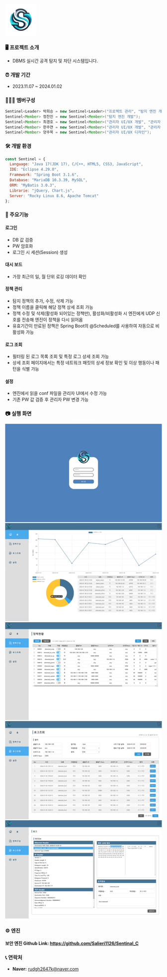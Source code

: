 <img src="https://github.com/Rud2K/Sentinel/raw/master/Sentinel/src/main/resources/static/Team_Logo.png" alt="팀 로고" width="100"/>
<br>

### 🖥️ 프로젝트 소개
  - DBMS 실시간 공격 탐지 및 차단 시스템입니다.

### ⏰ 개발 기간
  - 2023.11.07 ~ 2024.01.02

### 🧑‍🤝‍🧑 멤버구성
```java
Sentinel<Leader> 박희승 = new Sentinel<Leader>("프로젝트 관리", "탐지 엔진 개발");
Sentinel<Member> 정찬진 = new Sentinel<Member>("탐지 엔진 개발");
Sentinel<Member> 최경호 = new Sentinel<Member>("관리자 UI/UX 개발", "관리자 UI/UX 디자인");
Sentinel<Member> 한주연 = new Sentinel<Member>("관리자 UI/UX 개발", "관리자 UI/UX 디자인");
Sentinel<Member> 양주목 = new Sentinel<Member>("관리자 UI/UX 디자인");
```

### 🛠️ 개발 환경
```javascript
const Sentinel = {
  Language: "Java 17(JDK 17), C/C++, HTML5, CSS3, JavaScript",
  IDE: "Eclipse 4.29.0",
  Framework: "Spring Boot 3.1.6",
  Database: "MariaDB 10.3.39, MySQL",
  ORM: "MyBatis 3.0.3",
  Librarie: "jQuery, Chart.js",
  Server: "Rocky Linux 8.6, Apache Tomcat"
};
```

### 📌 주요기능
#### 로그인
  - DB 값 검증
  - PW 암호화
  - 로그인 시 세션(Session) 생성
#### 대시 보드
  - 가장 최근의 일, 월 단위 로깅 데이터 확인
#### 정책 관리
  - 탐지 정책의 추가, 수정, 삭제 가능
  - 정책 이름을 클릭해 해당 정책 상세 조회 가능
  - 정책 수정 및 삭제(활성화 되어있는 정책만), 활성화/비활성화 시 엔진에게 UDP 신호를 전송해 엔진이 정책을 다시 읽어옴
  - 유효기간이 만료된 정책은 Spring Boot의 @Scheduled를 사용하여 자동으로 비활성화 가능
#### 로그 조회
  - 필터링 된 로그 목록 조회 및 특정 로그 상세 조회 가능
  - 상세 조회 페이지에서는 특정 네트워크 패킷의 상세 정보 확인 및 이상 행동이나 패턴을 식별 가능
#### 설정
  - 엔진에서 읽을 conf 파일을 관리자 UI에서 수정 가능
  - 기존 PW 값 검증 후 관리자 PW 변경 가능

### 📷 실행 화면
<img src="https://github.com/Rud2K/Sentinel/blob/master/Sentinel/src/main/resources/static/img/%ED%99%94%EB%A9%B4_%EB%A1%9C%EA%B7%B8%EC%9D%B8.png" alt="로그인 화면"/><br>
<img src="https://github.com/Rud2K/Sentinel/blob/master/Sentinel/src/main/resources/static/img/%ED%99%94%EB%A9%B4_%ED%99%88.png" alt="홈 화면"/><br>
<img src="https://github.com/Rud2K/Sentinel/blob/master/Sentinel/src/main/resources/static/img/%ED%99%94%EB%A9%B4_%EC%A0%95%EC%B1%85%EB%A6%AC%EC%8A%A4%ED%8A%B8.png" alt="정책 관리 화면"/><br>
<img src="https://github.com/Rud2K/Sentinel/blob/master/Sentinel/src/main/resources/static/img/%ED%99%94%EB%A9%B4_%EB%A1%9C%EA%B7%B8%EB%A6%AC%EC%8A%A4%ED%8A%B8.png" alt="로그 조회 화면"/><br>
<img src="https://github.com/Rud2K/Sentinel/blob/master/Sentinel/src/main/resources/static/img/%ED%99%94%EB%A9%B4_%EC%83%81%EC%84%B8%EB%A1%9C%EA%B7%B8.png" alt="상세 로그 조회 화면"/>

### ⚙️ 엔진
#### 보안 엔진 Github Link: https://github.com/Salieri1126/Sentinal_C

### 📞 연락처
  - **Naver:** rudgh2647k@naver.com
